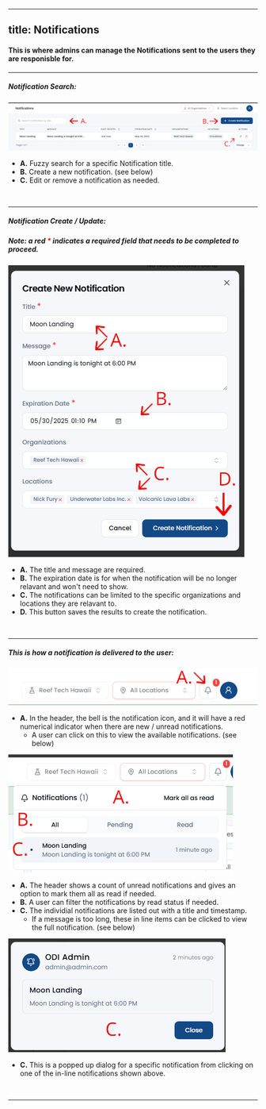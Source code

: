 
---
title: Notifications
---


#### This is where admins can manage the Notifications sent to the users they are responisble for.

<hr />

##### Notification Search:

![Notification Screenshot](/src/assets/screenPrints/notificationSearch.png)

- **A.** Fuzzy search for a specific Notification title.
- **B.** Create a new notification. (see below)
- **C.** Edit or remove a notification as needed.

<br />

<hr />

##### Notification Create / Update:
##### Note: a red <b style="color: red;">*</b> indicates a required field that needs to be completed to proceed.

![Notification Screenshot](/src/assets/screenPrints/notificationEdit.png)

- **A.** The title and message are required.
- **B.** The expiration date is for when the notification will be no longer relavant and won't need to show.
- **C.** The notifications can be limited to the specific organizations and locations they are relavant to.
- **D.** This button saves the results to create the notification.

<br />

<hr />

##### This is how a notification is delivered to the user:

![Notification Screenshot](/src/assets/screenPrints/notificationAvailable.png)
- **A.** In the header, the bell is the notification icon, and it will have a red numerical indicator when there are new / unread notifications.  
    - A user can click on this to view the available notifications. (see below)

![Notification Screenshot](/src/assets/screenPrints/ReadNotifications.png)
- **A.** The header shows a count of unread notifications and gives an option to mark them all as read if needed.
- **B.** A user can filter the notifications by read status if needed.
- **C.** The individial notifications are listed out with a title and timestamp.
    - If a message is too long, these in line items can be clicked to view the full notification. (see below)

![Notification Screenshot](/src/assets/screenPrints/ReadNotifications2.png)
- **C.** This is a popped up dialog for a specific notification from clicking on one of the in-line notifications shown above.

<br />

<hr />